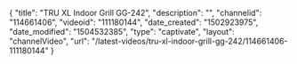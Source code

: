 {
    "title": "TRU XL Indoor Grill GG-242",
    "description": "",
    "channelid": "114661406",
    "videoid": "111180144",
    "date_created": "1502923975",
    "date_modified": "1504532385",
    "type": "captivate",
    "layout": "channelVideo",
    "url": "\/latest-videos\/tru-xl-indoor-grill-gg-242\/114661406-111180144"
}
